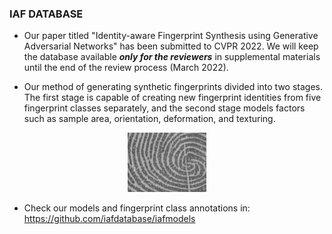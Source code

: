 ### IAF DATABASE

- Our paper titled "Identity-aware Fingerprint Synthesis using Generative Adversarial Networks" has been submitted to CVPR 2022. We will keep the database available ***only for the reviewers*** in supplemental materials until the end of the review process  (March 2022).

- Our method of generating synthetic fingerprints divided into two stages. The first stage is capable of creating new fingerprint identities from five fingerprint classes separately, and the second stage models factors such as sample area, orientation, deformation, and texturing.

<p align="center"> <img src="25_1_5.png" width="25%" /> </p>

- Check our models and fingerprint class annotations in: https://github.com/iafdatabase/iafmodels




